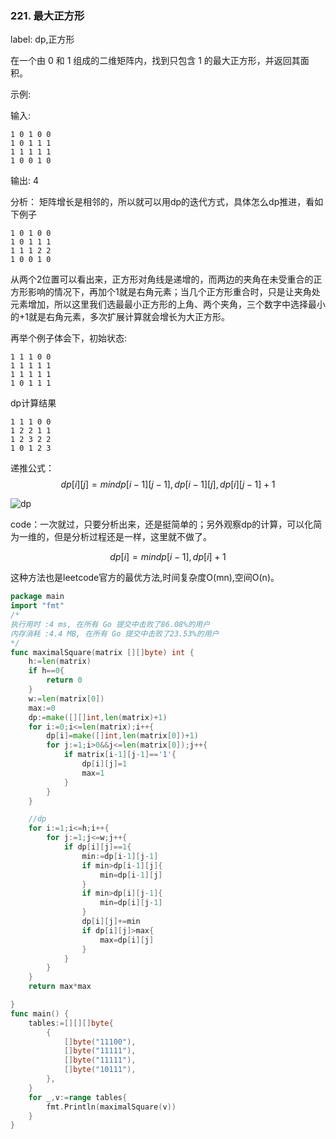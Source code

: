 ### 221. 最大正方形

label: dp,正方形

在一个由 0 和 1 组成的二维矩阵内，找到只包含 1 的最大正方形，并返回其面积。

示例:

输入: 

```
1 0 1 0 0
1 0 1 1 1
1 1 1 1 1
1 0 0 1 0
```

输出: 4

分析：
矩阵增长是相邻的，所以就可以用dp的迭代方式，具体怎么dp推进，看如下例子

```
1 0 1 0 0
1 0 1 1 1
1 1 1 2 2
1 0 0 1 0
```
从两个2位置可以看出来，正方形对角线是递增的，而两边的夹角在未受重合的正方形影响的情况下，再加个1就是右角元素；当几个正方形重合时，只是让夹角处元素增加，所以这里我们选最最小正方形的上角、两个夹角，三个数字中选择最小的+1就是右角元素，多次扩展计算就会增长为大正方形。

再举个例子体会下，初始状态:
```
1 1 1 0 0 
1 1 1 1 1 
1 1 1 1 1 
1 0 1 1 1 
```
dp计算结果
```
1 1 1 0 0 
1 2 2 1 1 
1 2 3 2 2 
1 0 1 2 3 
```
递推公式：
$$
dp[i][j]=min{dp[i-1][j-1],dp[i-1][j],dp[i][j-1]}+1
$$

![dp](https://pic.leetcode-cn.com/f4ab84cf1059b98caa3ec1eb590853850b64626838f425b921e03856f988bf09-image.png)

code：一次就过，只要分析出来，还是挺简单的；另外观察dp的计算，可以化简为一维的，但是分析过程还是一样，这里就不做了。

$$
dp[i]=min{dp[i-1],dp[i]}+1
$$

这种方法也是leetcode官方的最优方法,时间复杂度O(mn),空间O(n)。



```go
package main
import "fmt"
/*
执行用时 :4 ms, 在所有 Go 提交中击败了86.08%的用户
内存消耗 :4.4 MB, 在所有 Go 提交中击败了23.53%的用户
*/
func maximalSquare(matrix [][]byte) int {
	h:=len(matrix)
	if h==0{
		return 0
	}
	w:=len(matrix[0])
	max:=0
	dp:=make([][]int,len(matrix)+1)
	for i:=0;i<=len(matrix);i++{
		dp[i]=make([]int,len(matrix[0])+1)
		for j:=1;i>0&&j<=len(matrix[0]);j++{
			if matrix[i-1][j-1]=='1'{
				dp[i][j]=1
				max=1
			}
		}
	}

	//dp
	for i:=1;i<=h;i++{
		for j:=1;j<=w;j++{
			if dp[i][j]==1{
				min:=dp[i-1][j-1]
				if min>dp[i-1][j]{
					min=dp[i-1][j]
				}
				if min>dp[i][j-1]{
					min=dp[i][j-1]
				}
				dp[i][j]+=min
				if dp[i][j]>max{
					max=dp[i][j]
				}
			}
		}
	}
	return max*max

}
func main() {
	tables:=[][][]byte{
		{
			[]byte("11100"),
			[]byte("11111"),
			[]byte("11111"),
			[]byte("10111"),
		},
	}
	for _,v:=range tables{
		fmt.Println(maximalSquare(v))
	}
}
```